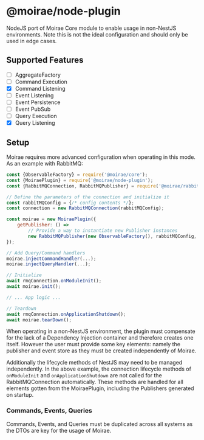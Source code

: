 # @moirae/node-plugin
NodeJS port of Moirae Core module to enable usage in non-NestJS environments. Note this is not the ideal configuration and should only be used in edge cases.

## Supported Features
- [ ] AggregateFactory
- [ ] Command Execution
- [x] Command Listening
- [ ] Event Listening
- [ ] Event Persistence
- [ ] Event PubSub
- [ ] Query Execution
- [x] Query Listening

## Setup
Moirae requires more advanced configuration when operating in this mode. As an example with RabbitMQ:

```js
const {ObservableFactory} = require('@moirae/core');
const {MoiraePlugin} = require('@moirae/node-plugin');
const {RabbitMQConnection, RabbitMQPublisher} = require('@moirae/rabbitmq');

// Define the parameters of the connection and initialize it
const rabbitMQConfig = {/* config contents */};
const connection = new RabbitMQConnection(rabbitMQConfig);

const moirae = new MoiraePlugin({
    getPublisher: () =>
        // Provide a way to instantiate new Publisher instances
        new RabbitMQPublisher(new ObservableFactory(), rabbitMQConfig, rmqConnection)
});

// Add Query/Command handlers
moirae.injectCommandHandler(...);
moirae.injectQueryHandler(...);

// Initialize
await rmqConnection.onModuleInit();
await moirae.init();

// ... App logic ...

// Teardown
await rmqConnection.onApplicationShutdown();
await moirae.tearDown();
```

When operating in a non-NestJS environment, the plugin must compensate for the lack of a Dependency Injection container and therefore creates one itself. However the user must provide some key elements: namely the publisher and event store as they must be created independently of Moirae.

Additionally the lifecycle methods of NestJS may need to be managed independently. In the above example, the connection lifecycle methods of `onModuleInit` and `onApplicationShutdown` are not called for the RabbitMQConnection automatically. These methods are handled for all elements gotten from the MoiraePlugin, including the Publishers generated on startup.

### Commands, Events, Queries
Commands, Events, and Queries must be duplicated across all systems as the DTOs are key for the usage of Moirae. 